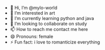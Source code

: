 - 👋 Hi, I’m @mylo-world
- 👀 I’m interested in art
- 🌱 I’m currently learning python and java
- 💞️ I’m looking to collaborate on study
- 📫 How to reach me contact me here
- 😄 Pronouns: female
- ⚡ Fun fact: i love to romanticize everything

<!---
mylo-world/mylo-world is a ✨ special ✨ repository because its `README.md` (this file) appears on your GitHub profile.
You can click the Preview link to take a look at your changes.
--->
